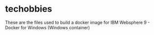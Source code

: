 # techobbies
These are the files used to build a docker image for IBM Websphere 9 - Docker for Windows (Windows container)
